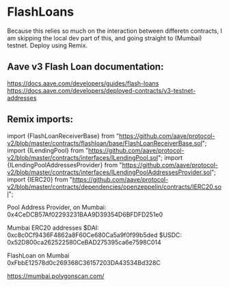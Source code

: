 # FlashLoans

Because this relies so much on the interaction between differetn contracts, I am skipping the local dev part of this, and going straight to (Mumbai) testnet. Deploy using Remix.

## Aave v3 Flash Loan documentation:
https://docs.aave.com/developers/guides/flash-loans
https://docs.aave.com/developers/deployed-contracts/v3-testnet-addresses

## Remix imports:
import {FlashLoanReceiverBase} from "https://github.com/aave/protocol-v2/blob/master/contracts/flashloan/base/FlashLoanReceiverBase.sol";
import {ILendingPool} from "https://github.com/aave/protocol-v2/blob/master/contracts/interfaces/ILendingPool.sol";
import {ILendingPoolAddressesProvider} from "https://github.com/aave/protocol-v2/blob/master/contracts/interfaces/ILendingPoolAddressesProvider.sol";
import {IERC20} from "https://github.com/aave/protocol-v2/blob/master/contracts/dependencies/openzeppelin/contracts/IERC20.sol";

Pool Address Provider, on Mumbai: 0x4CeDCB57Af02293231BAA9D39354D6BFDFD251e0

Mumbai ERC20 addresses 
$DAI: 0xc8c0Cf9436F4862a8F60Ce680Ca5a9f0f99b5ded
$USDC: 0x52D800ca262522580CeBAD275395ca6e7598C014

FlashLoan on Mumbai
0xFbbE12578d0c269368C36157203DA43534Bd328C

https://mumbai.polygonscan.com/